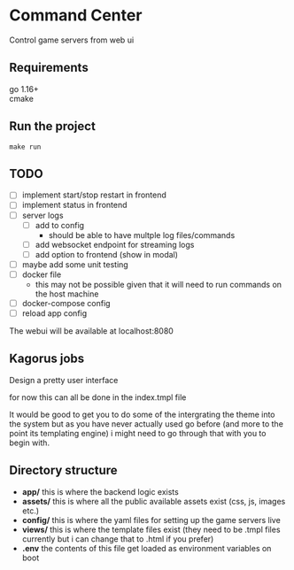 # Command Center
Control game servers from web ui

## Requirements
go 1.16+ \
cmake

## Run the project
```shell
make run
```

## TODO
- [ ] implement start/stop restart in frontend
- [ ] implement status in frontend
- [ ] server logs
    - [ ] add to config
        - should be able to have multple log files/commands
    - [ ] add websocket endpoint for streaming logs
    - [ ] add option to frontend (show in modal)
- [ ] maybe add some unit testing
- [ ] docker file
    - this may not be possible given that it will need to run commands on the host machine
- [ ] docker-compose config
- [ ] reload app config

The webui will  be available at localhost:8080

## Kagorus jobs
Design a pretty user interface

for now this can all be done in the index.tmpl file

It would be good to get you to do some of the intergrating the theme into the system but as
you have never actually used go before (and more to the point its templating engine) i might need
to go through that with you to begin with.

## Directory structure
- **app/** this is where the backend logic exists
- **assets/** this is where all the public available assets exist (css, js, images etc.)
- **config/** this is where the yaml files for setting up the game servers live
- **views/** this is where the template files exist (they need to be .tmpl files currently but i can change that to .html if you prefer)
- **.env** the contents of this file get loaded as environment variables on boot

